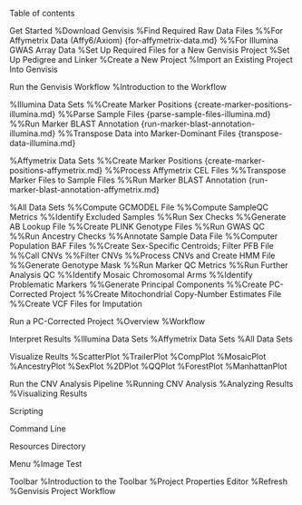 Table of contents

Get Started
%Download Genvisis
%Find Required Raw Data Files
%%For Affymetrix Data (Affy6/Axiom) {for-affymetrix-data.md}
%%For Illumina GWAS Array Data
%Set Up Required Files for a New Genvisis Project
%Set Up Pedigree and Linker
%Create a New Project
%Import an Existing Project Into Genvisis

Run the Genvisis Workflow
%Introduction to the Workflow

%Illumina Data Sets
%%Create Marker Positions {create-marker-positions-illumina.md}
%%Parse Sample Files {parse-sample-files-illumina.md}
%%Run Marker BLAST Annotation {run-marker-blast-annotation-illumina.md}
%%Transpose Data into Marker-Dominant Files {transpose-data-illumina.md}

%Affymetrix Data Sets
%%Create Marker Positions {create-marker-positions-affymetrix.md}
%%Process Affymetrix CEL Files 
%%Transpose Marker Files to Sample Files
%%Run Marker BLAST Annotation {run-marker-blast-annotation-affymetrix.md}

%All Data Sets
%%Compute GCMODEL File
%%Compute SampleQC Metrics
%%Identify Excluded Samples
%%Run Sex Checks
%%Generate AB Lookup File
%%Create PLINK Genotype Files
%%Run GWAS QC 
%%Run Ancestry Checks
%%Annotate Sample Data File
%%Computer Population BAF Files
%%Create Sex-Specific Centroids; Filter PFB File
%%Call CNVs
%%Filter CNVs
%%Process CNVs and Create HMM File
%%Generate Genotype Mask
%%Run Marker QC Metrics
%%Run Further Analysis QC
%%Identify Mosaic Chromosomal Arms
%%Identify Problematic Markers
%%Generate Principal Components
%%Create PC-Corrected Project
%%Create Mitochondrial Copy-Number Estimates File
%%Create VCF Files for Imputation

Run a PC-Corrected Project
%Overview
%Workflow

Interpret Results
%Illumina Data Sets
%Affymetrix Data Sets
%All Data Sets

Visualize Reults
%ScatterPlot
%TrailerPlot
%CompPlot
%MosaicPlot
%AncestryPlot
%SexPlot
%2DPlot
%QQPlot
%ForestPlot
%ManhattanPlot

Run the CNV Analysis Pipeline
%Running CNV Analysis
%Analyzing Results
%Visualizing Results

Scripting

Command Line

Resources Directory

Menu
%Image Test

Toolbar
%Introduction to the Toolbar
%Project Properties Editor
%Refresh
%Genvisis Project Workflow
